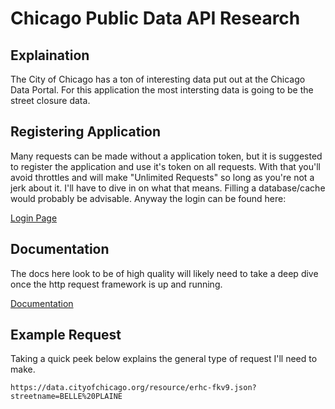 # Chicago Public Data API Research

## Explaination

The City of Chicago has a ton of interesting data put out at the Chicago Data Portal. For this application the most intersting data is going to be the street closure data.

## Registering Application

Many requests can be made without a application token, but it is suggested to register the application and use it's token on all requests. With that you'll avoid throttles and will make "Unlimited Requests" so long as you're not a jerk about it. I'll have to dive in on what that means. Filling a database/cache would probably be advisable. Anyway the login can be found here:

[Login Page](https://data.cityofchicago.org/login)

## Documentation

The docs here look to be of high quality will likely need to take a deep dive once the http request framework is up and running.

[Documentation](https://dev.socrata.com/foundry/data.cityofchicago.org/erhc-fkv9)

## Example Request

Taking a quick peek below explains the general type of request I'll need to make.

```
https://data.cityofchicago.org/resource/erhc-fkv9.json?streetname=BELLE%20PLAINE
```
